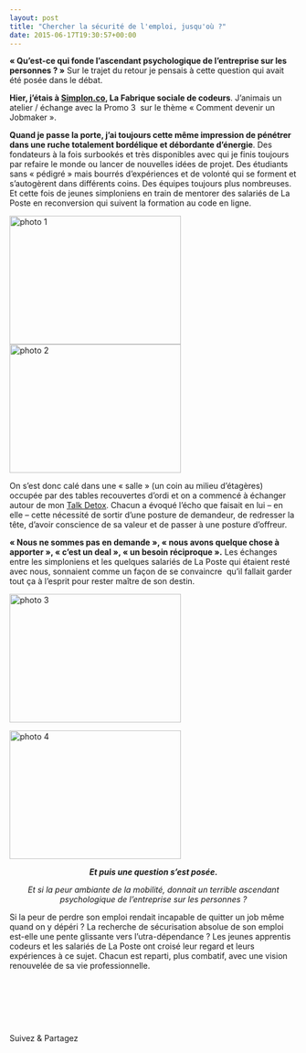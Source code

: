 ```yaml
---
layout: post
title: "Chercher la sécurité de l'emploi, jusqu'où ?"
date: 2015-06-17T19:30:57+00:00
---
```

<div class="entry-content" itemprop="text">
<p><strong>« Qu’est-ce qui fonde l’ascendant psychologique de l’entreprise sur les personnes ? »</strong> Sur le trajet du retour je pensais à cette question qui avait été posée dans le débat.</p>
<p><strong>Hier, j’étais à <a href="http://simplon.co">Simplon.co</a>, La Fabrique sociale de codeurs</strong>. J’animais un atelier / échange avec la Promo 3  sur le thème « Comment devenir un Jobmaker ».</p>
<p><strong>Quand je passe la porte, j’ai toujours cette même impression de pénétrer dans une ruche totalement bordélique et débordante d’énergie</strong>. Des fondateurs à la fois surbookés et très disponibles avec qui je finis toujours par refaire le monde ou lancer de nouvelles idées de projet. Des étudiants sans « pédigré » mais bourrés d’expériences et de volonté qui se forment et s’autogèrent dans différents coins. Des équipes toujours plus nombreuses. Et cette fois de jeunes simploniens en train de mentorer des salariés de La Poste en reconversion qui suivent la formation au code en ligne.</p>
<p><a href="http://www.juliecoudry.com/wp-content/uploads/2015/06/photo-1.jpg"><img class="size-medium wp-image-2428 alignnone" alt="photo 1" src="http://www.juliecoudry.com/wp-content/uploads/2015/06/photo-1-300x225.jpg" width="300" height="225" srcset="http://www.juliecoudry.com/wp-content/uploads/2015/06/photo-1-300x225.jpg 300w, http://www.juliecoudry.com/wp-content/uploads/2015/06/photo-1.jpg 640w" sizes="(max-width: 300px) 100vw, 300px"></a> <a href="http://www.juliecoudry.com/wp-content/uploads/2015/06/photo-2.jpg"><img class="size-medium wp-image-2429 alignright" alt="photo 2" src="http://www.juliecoudry.com/wp-content/uploads/2015/06/photo-2-300x225.jpg" width="300" height="225" srcset="http://www.juliecoudry.com/wp-content/uploads/2015/06/photo-2-300x225.jpg 300w, http://www.juliecoudry.com/wp-content/uploads/2015/06/photo-2.jpg 640w" sizes="(max-width: 300px) 100vw, 300px"></a></p>
<p>On s’est donc calé dans une « salle » (un coin au milieu d’étagères) occupée par des tables recouvertes d’ordi et on a commencé à échanger autour de mon <a href="http://www.juliecoudry.com/devenez-un-jobmaker/">Talk Detox</a>. Chacun a évoqué l’écho que faisait en lui – en elle – cette nécessité de sortir d’une posture de demandeur, de redresser la tête, d’avoir conscience de sa valeur et de passer à une posture d’offreur.</p>
<p><strong>« Nous ne sommes pas en demande », « nous avons quelque chose à apporter », « c’est un deal », « un besoin réciproque ».</strong> Les échanges entre les simploniens et les quelques salariés de La Poste qui étaient resté avec nous, sonnaient comme un façon de se convaincre  qu’il fallait garder tout ça à l’esprit pour rester maître de son destin.</p>
<p><img class="size-medium wp-image-2430 alignright" alt="photo 3" src="http://www.juliecoudry.com/wp-content/uploads/2015/06/photo-3-300x225.jpg" width="300" height="225" srcset="http://www.juliecoudry.com/wp-content/uploads/2015/06/photo-3-300x225.jpg 300w, http://www.juliecoudry.com/wp-content/uploads/2015/06/photo-3.jpg 640w" sizes="(max-width: 300px) 100vw, 300px"></p>
<p style="text-align: left;"><img class="size-medium wp-image-2431" alt="photo 4" src="http://www.juliecoudry.com/wp-content/uploads/2015/06/photo-4-300x225.jpg" width="300" height="225" srcset="http://www.juliecoudry.com/wp-content/uploads/2015/06/photo-4-300x225.jpg 300w, http://www.juliecoudry.com/wp-content/uploads/2015/06/photo-4.jpg 640w" sizes="(max-width: 300px) 100vw, 300px"></p>
<p style="text-align: center;"><em><strong>Et puis une question s’est posée.</strong> </em></p>
<p style="text-align: center;"><em>Et si la </em><em>peur ambiante de la mobilité, donnait un terrible ascendant psychologique de l’entreprise sur les personnes ?</em></p>
<p>Si la peur de perdre son emploi rendait incapable de quitter un job même quand on y dépéri ? La recherche de sécurisation absolue de son emploi est-elle une pente glissante vers l’utra-dépendance ? Les jeunes apprentis codeurs et les salariés de La Poste ont croisé leur regard et leurs expériences à ce sujet. Chacun est reparti, plus combatif, avec une vision renouvelée de sa vie professionnelle.</p>
<p> </p>
<p> </p>
<p> </p>
<div class="sfsi_Sicons" style="width: 100%; display: inline-block; vertical-align: middle; text-align:left">
<div style="margin:0px 8px 0px 0px; line-height: 24px"><span>Suivez &amp; Partagez</span></div>
<div class="sfsi_socialwpr">
<div class="sf_fb" style="text-align:left;width:98px"><div class="fb-like" href="http://www.juliecoudry.com/securite-de-lemploi-jusquou/" width="180" send="false" showfaces="false" action="like" data-share="true" data-layout="button"></div></div>
<div class="sf_twiter" style="text-align:left;float:left;width:auto"><a href="http://twitter.com/share" data-count="none" class="sr-twitter-button twitter-share-button" lang="en" data-url="http://www.juliecoudry.com/securite-de-lemploi-jusquou/" data-text="Chercher la sécurité de l’emploi, jusqu’où ?"></a></div>
</div>
</div>
<!--<rdf:RDF xmlns:rdf="http://www.w3.org/1999/02/22-rdf-syntax-ns#"
			xmlns:dc="http://purl.org/dc/elements/1.1/"
			xmlns:trackback="http://madskills.com/public/xml/rss/module/trackback/">
		<rdf:Description rdf:about="http://www.juliecoudry.com/securite-de-lemploi-jusquou/"
    dc:identifier="http://www.juliecoudry.com/securite-de-lemploi-jusquou/"
    dc:title="Chercher la sécurité de l&#8217;emploi, jusqu&rsquo;où ?"
    trackback:ping="http://www.juliecoudry.com/securite-de-lemploi-jusquou/trackback/" />
</rdf:RDF>-->
</div>
